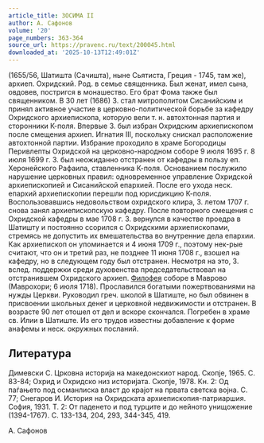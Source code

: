 ```yaml
---
article_title: ЗОСИМА II
author: А. Сафонов
volume: '20'
page_numbers: 363-364
source_url: https://pravenc.ru/text/200045.html
downloaded_at: '2025-10-13T12:49:01Z'
---
```


(1655/56, Шатишта (Сачишта), ныне Сьятиста, Греция - 1745, там же), архиеп. Охридский. Род. в семье священника. Был женат, имел сына, овдовев, постригся в монашество. Его брат Фома также был священником. В 30 лет (1686) З. стал митрополитом Сисанийским и принял активное участие в церковно-политической борьбе за кафедру Охридского архиепископа, которую вели т. н. автохтонная партия и сторонники К-поля. Впервые З. был избран Охридским архиепископом после смещения архиеп. Игнатия III, поскольку снискал расположение автохтонной партии. Избрание проходило в храме Богородицы Перивлепты Охридской на церковно-народном соборе 9 июля 1695 г. 8 июля 1699 г. З. был неожиданно отстранен от кафедры в пользу еп. Херонейского Рафаила, ставленника К-поля. Основанием послужило нарушение церковных правил: одновременное управление Охридской архиепископией и Сисанийской епархией. После его ухода неск. епархий архиепископии перешли под юрисдикцию К-поля. Воспользовавшись недовольством охридского клира, З. летом 1707 г. снова занял архиепископскую кафедру. После повторного смещения с Охридской кафедры в мае 1708 г. З. вернулся в качестве проедра в Шатишту и постоянно ссорился с Охридскими архиепископами, стремясь не допустить их вмешательства во внутренние дела епархии. Как архиепископ он упоминается и 4 июня 1709 г., поэтому нек-рые считают, что он и третий раз, не позднее 11 июня 1708 г., взошел на кафедру, но в следующем году был отстранен. Несмотря на это, З. вслед. поддержки среди духовенства председательствовал на отстранившем Охридского архиеп. [Филофея](https://pravenc.ru/text/Филофей.html) соборе в Маврово (Маврохори; 6 июля 1718). Прославился богатыми пожертвованиями на нужды Церкви. Руководил греч. школой в Шатиште, но был обвинен в присвоении школьных денег и церковной недвижимости и отстранен. В возрасте 90 лет отошел от дел и вскоре скончался. Погребен в храме св. Илии в Шатиште. Из его трудов известны добавление к форме анафемы и неск. окружных посланий.

## Литература

Димевски С. Црковна историjа на македонскиот народ. Скопjе, 1965. С. 83-84; Охрид и Охридско низ историjата. Скопjе, 1978. Кн. 2: Од паѓањето под османлиска власт до краjот на првата светска воjна. С. 77; Снегаров И. История на Охридската архиепископия-патриаршия. София, 1931. Т. 2: От паденето и под турците и до нейното унищожение (1394-1767). С. 133-134, 204, 293, 344-345, 419.

А. Сафонов
